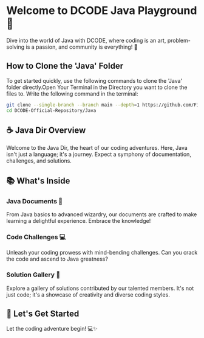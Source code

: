 # Welcome to DCODE Java Playground 🚀

Dive into the world of Java with DCODE, where coding is an art, problem-solving is a passion, and community is everything! 🌟

## How to Clone the 'Java' Folder
To get started quickly, use the following commands to clone the 'Java' folder directly.Open Your Terminal in the Directory you want to clone the files to. Write the following command in the terminal:

```bash
git clone --single-branch --branch main --depth=1 https://github.com/Firoz1402/DCODE-Official-Repository.git
cd DCODE-Official-Repository/Java
```

## ☕ Java Dir Overview

Welcome to the Java Dir, the heart of our coding adventures. Here, Java isn't just a language; it's a journey. Expect a symphony of documentation, challenges, and solutions.

## 📚 What's Inside

### Java Documents 🚀
From Java basics to advanced wizardry, our documents are crafted to make learning a delightful experience. Embrace the knowledge!

### Code Challenges 💻
Unleash your coding prowess with mind-bending challenges. Can you crack the code and ascend to Java greatness?

### Solution Gallery 🎨
Explore a gallery of solutions contributed by our talented members. It's not just code; it's a showcase of creativity and diverse coding styles.

## 🚀 Let's Get Started




Let the coding adventure begin! 💻✨

